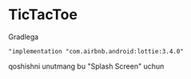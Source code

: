 # TicTacToe

Gradlega 
```
"implementation "com.airbnb.android:lottie:3.4.0"
```
qoshishni unutmang bu "Splash Screen" uchun

